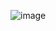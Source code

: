 ![image](https://github.com/Pmamos/AD-project/assets/81360507/d59bc88d-b52f-448d-8e5c-7779257a89d6)

